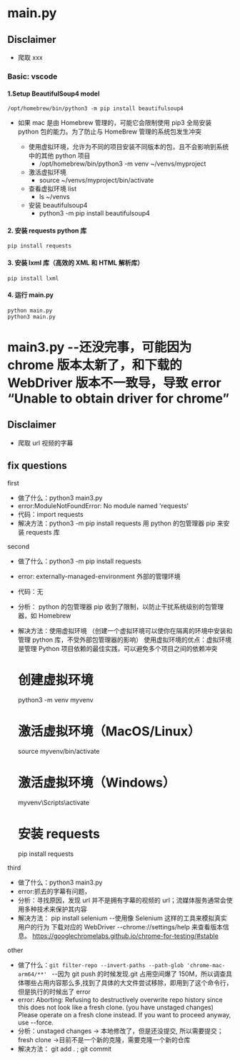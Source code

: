 # main.py

## Disclaimer

- 爬取 xxx

### Basic: vscode

#### 1.Setup BeautifulSoup4 model

    /opt/homebrew/bin/python3 -m pip install beautifulsoup4

- 如果 mac 是由 Homebrew 管理的，可能它会限制使用 pip3 全局安装 python 包的能力。为了防止与 HomeBrew 管理的系统包发生冲突

  - 使用虚拟环境，允许为不同的项目安装不同版本的包，且不会影响到系统中的其他 python 项目
    - /opt/homebrew/bin/python3 -m venv ~/venvs/myproject
  - 激活虚拟环境
    - source ~/venvs/myproject/bin/activate
  - 查看虚拟环境 list
    - ls ~/venvs
  - 安装 beautifulsoup4
    - python3 -m pip install beautifulsoup4

#### 2. 安装 requests python 库

    pip install requests

#### 3. 安装 lxml 库（高效的 XML 和 HTML 解析库）

    pip install lxml

#### 4. 运行 main.py

    python main.py
    python3 main.py

# main3.py --还没完事，可能因为 chrome 版本太新了，和下载的 WebDriver 版本不一致导，导致 error “Unable to obtain driver for chrome”

## Disclaimer

- 爬取 url 视频的字幕

## fix questions

first

- 做了什么：python3 main3.py
- error:ModuleNotFoundError: No module named 'requests'
- 代码：import requests
- 解决方法：python3 -m pip install requests
  用 python 的包管理器 pip 来安装 requests 库

second

- 做了什么：python3 -m pip install requests
- error: externally-managed-environment 外部的管理环境
- 代码：无
- 分析： python 的包管理器 pip 收到了限制，以防止干扰系统级别的包管理器，如 Homebrew
- 解决方法：使用虚拟环境 （创建一个虚拟环境可以使你在隔离的环境中安装和管理 python 库，不受外部包管理器的影响）
  使用虚拟环境的优点：虚拟环境是管理 Python 项目依赖的最佳实践，可以避免多个项目之间的依赖冲突

  # 创建虚拟环境

  python3 -m venv myvenv

  # 激活虚拟环境（MacOS/Linux）

  source myvenv/bin/activate

  # 激活虚拟环境（Windows）

  myvenv\Scripts\activate

  # 安装 requests

  pip install requests

third

- 做了什么：python3 main3.py
- error:抓去的字幕有问题，
- 分析：寻找原因，发现 url 并不是拥有字幕的视频的 url；流媒体服务通常会使用多种技术来保护其内容
- 解决方法：
  pip install selenium --使用像 Selenium 这样的工具来模拟真实用户的行为
  下载对应的 WebDriver --chrome://settings/help 来查看版本信息。 https://googlechromelabs.github.io/chrome-for-testing/#stable

other

- 做了什么：`git filter-repo --invert-paths --path-glob 'chrome-mac-arm64/**'
` --因为 git push 的时候发现.git 占用空间爆了 150M，所以调查具体哪些占用内容那么多,找到了具体的大文件尝试移除，即用到了这个命令行，但是执行的时候出了 error
- error:
  Aborting: Refusing to destructively overwrite repo history since
  this does not look like a fresh clone.
  (you have unstaged changes)
  Please operate on a fresh clone instead. If you want to proceed
  anyway, use --force.
- 分析：unstaged changes -> 本地修改了，但是还没提交, 所以需要提交； fresh clone ->目前不是一个新的克隆，需要克隆一个新的仓库
- 解决方法：
  git add . ; git commit
